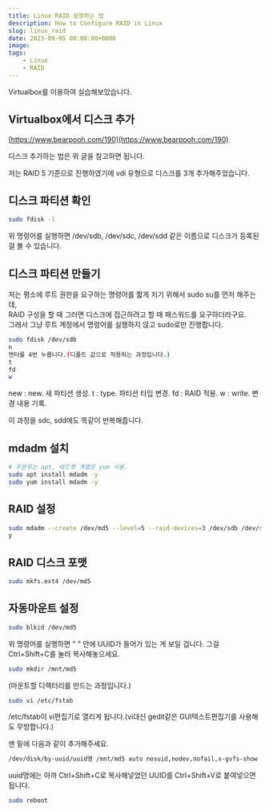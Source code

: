 ```yaml
---
title: Linux RAID 설정하는 법
description: How to Configure RAID in Linux
slug: linux_raid
date: 2023-09-05 00:00:00+0000
image: 
tags:
    - Linux
    - RAID
---
```

Virtualbox를 이용하여 실습해보았습니다.

## Virtualbox에서 디스크 추가
[https://www.bearpooh.com/190](https://www.bearpooh.com/190)

디스크 추가하는 법은 위 글을 참고하면 됩니다.

저는 RAID 5 기준으로 진행하였기에 vdi 유형으로 디스크를 3개 추가해주었습니다.


## 디스크 파티션 확인

```bash
sudo fdisk -l
```

위 명령어를 실행하면 /dev/sdb, /dev/sdc, /dev/sdd 같은 이름으로 디스크가 등록된 걸 볼 수 있습니다.


## 디스크 파티션 만들기

저는 평소에 루트 권한을 요구하는 명령어를 짧게 치기 위해서 sudo su를 먼저 해주는데,  
RAID 구성을 할 때 그러면 디스크에 접근하려고 할 때 패스워드를 요구하더라구요.  
그래서 그냥 루트 계정에서 명령어를 실행하지 않고 sudo로만 진행합니다.

```bash
sudo fdisk /dev/sdb
n
엔터를 4번 누릅니다.(디폴트 값으로 적용하는 과정입니다.)
t
fd
w
```
  
new : new. 새 파티션 생성.
t : type. 파티션 타입 변경.
fd : RAID 적용.
w : write. 변경 내용 기록.

이 과정을 sdc, sdd에도 똑같이 반복해줍니다.


## mdadm 설치

```bash
# 우분투는 apt, 레드햇 계열은 yum 사용.
sudo apt install mdadm -y
sudo yum install mdadm -y
```


## RAID 설정

```bash
sudo mdadm --create /dev/md5 --level=5 --raid-devices=3 /dev/sdb /dev/sdc /dev/sdd
y
```


## RAID 디스크 포맷

```bash
sudo mkfs.ext4 /dev/md5
```
  
  
## 자동마운트 설정

```bash
sudo blkid /dev/md5
```

위 명령어를 실행하면 " " 안에 UUID가 들어가 있는 게 보일 겁니다. 그걸 Ctrl+Shift+C를 눌러 복사해놓으세요.

```bash
sudo mkdir /mnt/md5
```
(마운트할 디렉터리를 만드는 과정입니다.)

```bash
sudo vi /etc/fstab
```
/etc/fstab이 vi편집기로 열리게 됩니다.(vi대신 gedit같은 GUI텍스트편집기를 사용해도 무방합니다.)

맨 밑에 다음과 같이 추가해주세요.

```bash
/dev/disk/by-uuid/uuid명 /mnt/md5 auto nosuid,nodev,nofail,x-gvfs-show 0 0
```
uuid명에는 아까 Ctrl+Shift+C로 복사해넣었던 UUID를 Ctrl+Shift+V로 붙여넣으면 됩니다.

```bash
sudo reboot
```